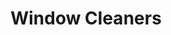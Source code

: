 ---
title: "Window Cleaners"
description: "Window cleaners"

cascade:
  showDate: false
  showAuthor: false
  invertPagination: true
---